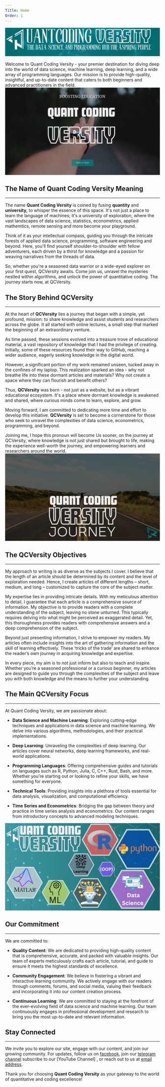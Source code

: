 ```yaml
---
Title: Home
Order: 1
---
```



![QCVersity Name](../images/qcversity2.png)

Welcome to Quant Coding Versity - your premier destination for diving deep into the world of data science, machine learning, deep learning, and a wide array of programming languages. Our mission is to provide high-quality, insightful, and up-to-date content that caters to both beginners and advanced practitioners in the field. ![QCVersity home](../images/qcvHome.png)

## The Name of Quant Coding Versity Meaning
-------------------------------------------

The name **Quant Coding Versity** is coined by fusing **quantity** and **university,** to whisper the essence of this space. It's not just a place to learn the language of machines; it's a university of exploration, where the vast landscapes of data science, statistics, econometrics, applied mathemtics, remote sensing and more become your playground.

Think of it as your intellectual compass, guiding you through the intricate forests of applied data science, programming, software engineering and beyond. Here, you'll find yourself shoulder-to-shoulder with fellow adventurers, each driven by a thirst for knowledge and a passion for weaving narratives from the threads of data.

So, whether you're a seasoned data warrior or a wide-eyed explorer on your first quest, QCVersity awaits. Come join us, unravel the mysteries nestled within algorithms, and unlock the power of quantitative coding. The journey starts now, at QCVersity.


## The Story Behind QCVersity
-----------------------------

At the heart of **QCVersity** lies a journey that began with a simple, yet profound, mission: to share knowledge and assist students and researchers across the globe. It all started with online lectures, a small step that marked the beginning of an extraordinary venture.

As time passed, these sessions evolved into a treasure trove of educational material, a vast repository of knowledge that I had the privilege of creating. Initially, some of these resources found their way to GitHub, reaching a wider audience, eagerly seeking knowledge in the digital world.

However, a significant portion of my work remained unseen, tucked away in the confines of my laptop. This realization sparked an idea - why not breathe life into these dormant articles and materials? Why not create a space where they can flourish and benefit others?

Thus, **QCVersity** was born - not just as a website, but as a vibrant educational ecosystem. It's a place where dormant knowledge is awakened and shared, where curious minds come to learn, explore, and grow.

Moving forward, I am committed to dedicating more time and effort to develop this initiative. **QCVersity** is set to become a cornerstone for those who seek to unravel the complexities of data science, econometrics, programming, and beyond.

Joining me, I hope this pronoun will become Us sooner, on the journey at QCVersity, where knowledge is not just shared but brought to life, making the experience well-worth the journey, and empowering learners and researchers around the world. 
![QCVersity story](../images/qcvstory.png)

## The QCVersity Objectives
---------------------------

My approach to writing is as diverse as the subjects I cover. I believe that the length of an article should be determined by its content and the level of exploration needed. Hence, I create articles of different lengths – short, medium, and long – customized to capture the core of the subject matter.

My expertise lies in providing intricate details. With my meticulous attention to detail, I guarantee that each article is a comprehensive source of information. My objective is to provide readers with a complete understanding of the subject, leaving no stone unturned. This typically requires delving into what might be perceived as exaggerated detail. Yet, this thoroughness provides readers with comprehensive answers and a deep comprehension of the subject.

Beyond just presenting information, I strive to empower my readers. My articles often include insights into the art of gathering information and the skill of learning effectively. These ‘tricks of the trade’ are shared to enhance the reader’s own journey in acquiring knowledge and expertise.

In every piece, my aim is to not just inform but also to teach and inspire. Whether you’re a seasoned professional or a curious beginner, my articles are designed to guide you through the complexities of the subject and leave you with both knowledge and the means to further your understanding.

## The Main QCVersity Focus
--------------------------

At Quant Coding Versity, we are passionate about:

- **Data Science and Machine Learning**: Exploring cutting-edge techniques and applications in data science and machine learning. We delve into various algorithms, methodologies, and their practical implementations.

- **Deep Learning**: Unraveling the complexities of deep learning. Our articles cover neural networks, deep learning frameworks, and real-world applications.

- **Programming Languages**: Offering comprehensive guides and tutorials on languages such as R, Python, Julia, C, C++, Rust, Bash, and more. Whether you're starting out or looking to refine your skills, we have something for everyone.

- **Technical Tools**: Providing insights into a plethora of tools essential for data analysis, visualization, and computational efficiency.

- **Time Series and Econometrics**: Bridging the gap between theory and practice in time series analysis and econometrics. Our content ranges from introductory concepts to advanced modeling techniques.

![QCVersity topics](../images/qcvtopics.png)

## Our Commitment
-----------------

We are committed to:

- **Quality Content**: We are dedicated to providing high-quality content that is comprehensive, accurate, and packed with valuable insights. Our team of experts meticulously crafts each article, tutorial, and guide to ensure it meets the highest standards of excellence.

- **Community Engagement**: We believe in fostering a vibrant and interactive learning community. We actively engage with our readers through comments, forums, and social media, valuing their feedback and incorporating it into our content creation process.

- **Continuous Learning**: We are committed to staying at the forefront of the ever-evolving field of data science and machine learning. Our team continuously engages in professional development and research to bring you the most up-to-date and relevant information.


## Stay Connected
-----------------
We invite you to explore our site, engage with our content, and join our growing community. For updates, follow us on [facebook](https://www.facebook.com/drsaadlaouadi), join our [telegram channel](https://t.me/+3nlC1pP56uYzMmE0) subscribe to our [YouTube Channel] , or reach out to us at [email address](QuantCodingVersty).


Thank you for choosing **Quant Coding Versity** as your gateway to the world of quantitative and coding excellence!
